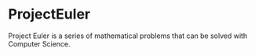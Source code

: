 # ProjectEuler
Project Euler is a series of mathematical problems that can be solved with Computer Science. 
